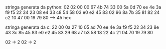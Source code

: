 stringa generata da python: 
02
02
00
00
67
4b
74
33
00
5a
0d
70
ee
4e
3a
f9
f5
22
34
23
08
e4
33
c8
54
58
03
e0
e2
45
83
02
96
8a
7b
35
81
82
24
c2
10
47
00
19
79
80
--> 45 hex

stringa generata da c: 
22
00
0a
27
10
05
ad
70
ee
4e
3a
f9
f5
22
34
23
8e
43
3c
85
45
83
e0
e2
45
83
29
68
a7
b3
58
18
22
4c
21
04
70
19
79
80



02 -> 2
02 -> 2

